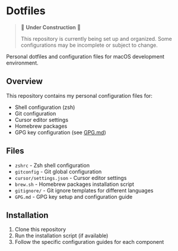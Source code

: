 # Dotfiles

> 🚧 **Under Construction** 🚧
> 
> This repository is currently being set up and organized. Some configurations may be incomplete or subject to change.

Personal dotfiles and configuration files for macOS development environment.

## Overview

This repository contains my personal configuration files for:
- Shell configuration (zsh)
- Git configuration
- Cursor editor settings
- Homebrew packages
- GPG key configuration (see [GPG.md](docs/GPG.md))

## Files

- `zshrc` - Zsh shell configuration
- `gitconfig` - Git global configuration
- `cursor/settings.json` - Cursor editor settings
- `brew.sh` - Homebrew packages installation script
- `gitignore/` - Git ignore templates for different languages
- `GPG.md` - GPG key setup and configuration guide

## Installation

1. Clone this repository
2. Run the installation script (if available)
3. Follow the specific configuration guides for each component
